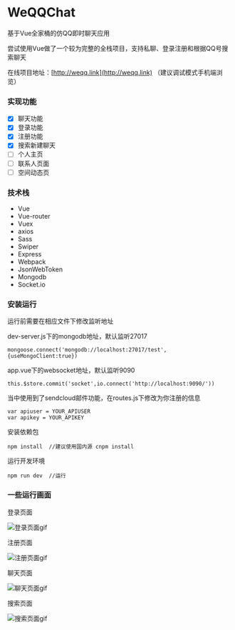 # WeQQChat
基于Vue全家桶的仿QQ即时聊天应用

尝试使用Vue做了一个较为完整的全栈项目，支持私聊、登录注册和根据QQ号搜索聊天

在线项目地址：[http://weqq.link](http://weqq.link) （建议调试模式手机端浏览）

### 实现功能

- [x] 聊天功能
- [x] 登录功能
- [x] 注册功能
- [x] 搜索新建聊天
- [ ] 个人主页
- [ ] 联系人页面
- [ ] 空间动态页

### 技术栈

- Vue
- Vue-router
- Vuex
- axios
- Sass
- Swiper
- Express
- Webpack
- JsonWebToken
- Mongodb
- Socket.io

### 安装运行

运行前需要在相应文件下修改监听地址

dev-server.js下的mongodb地址，默认监听27017

```
mongoose.connect('mongodb://localhost:27017/test',{useMongoClient:true})
```

app.vue下的websocket地址，默认监听9090

```
this.$store.commit('socket',io.connect('http://localhost:9090/'))
```

当中使用到了sendcloud邮件功能，在routes.js下修改为你注册的信息

```
var apiuser = YOUR_APIUSER
var apikey = YOUR_APIKEY
```

安装依赖包

```
npm install  //建议使用国内源 cnpm install
```

运行开发环境

```
npm run dev  //运行
```

### 一些运行画面

登录页面

![登录页面gif](http://7u2son.com1.z0.glb.clouddn.com//weqq/weqq_login.gif)

注册页面

![注册页面gif](http://7u2son.com1.z0.glb.clouddn.com//weqq/weqq_register.gif)

聊天页面

![聊天页面gif](http://7u2son.com1.z0.glb.clouddn.com//weqq/weqq_chat.gif)

搜索页面

![搜索页面gif](http://7u2son.com1.z0.glb.clouddn.com//weqq/weqq_search.gif)